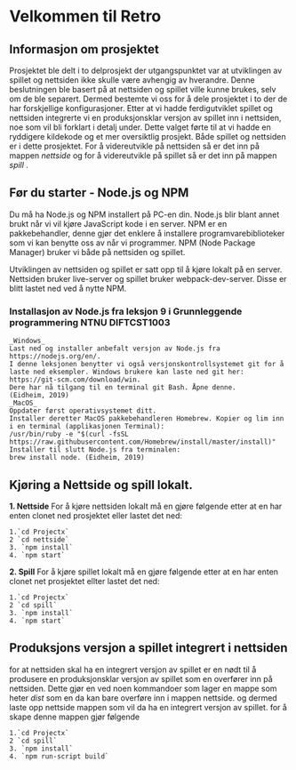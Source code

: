# Velkommen til Retro

## Informasjon om prosjektet

Prosjektet ble delt i to delprosjekt der utgangspunktet var at utviklingen av spillet og nettsiden ikke skulle være avhengig av hverandre. Denne beslutningen ble basert på at nettsiden og spillet ville kunne brukes, selv om de ble separert. Dermed bestemte vi oss for å dele prosjektet i to der de har forskjellige konfigurasjoner. Etter at vi hadde ferdigutviklet spillet og nettsiden integrerte vi en produksjonsklar versjon av spillet inn i nettsiden, noe som vil bli forklart i detalj under. Dette valget førte til at vi hadde en ryddigere kildekode og et mer oversiktlig prosjekt. Både spillet og nettsiden er i dette prosjektet. For å videreutvikle på nettsiden så er det inn på mappen _nettside_ og for å videreutvikle på spillet så er det inn på mappen _spill_ .

## Før du starter - Node.js og NPM

Du må ha Node.js og NPM installert på PC-en din. Node.js blir blant annet brukt når vi vil kjøre JavaScript kode i en server. NPM er en pakkebehandler, denne gjør det enklere å installere programvarebiblioteker som vi kan benytte oss av når vi programmer. NPM (Node Package Manager) bruker vi både på nettsiden og spillet.

Utviklingen av nettsiden og spillet er satt opp til å kjøre lokalt på en server. Nettsiden bruker live-server og spillet bruker webpack-dev-server. Disse er blitt lastet ned ved å nytte NPM. 

### Installasjon av Node.js fra leksjon 9 i Grunnleggende programmering NTNU DIFTCST1003

    _Windows_
    Last ned og installer anbefalt versjon av Node.js fra https://nodejs.org/en/.
    I denne leksjonen benytter vi også versjonskontrollsystemet git for å laste ned eksempler. Windows brukere kan laste ned git her: https://git-scm.com/download/win.
    Dere har nå tilgang til en terminal git Bash. Åpne denne.
    (Eidheim, 2019)
    _MacOS_
    Oppdater først operativsystemet ditt.
    Installer deretter MacOS pakkebehandleren Homebrew. Kopier og lim inn i en terminal (applikasjonen Terminal):
    /usr/bin/ruby -e "$(curl -fsSL https://raw.githubusercontent.com/Homebrew/install/master/install)"
    Installer til slutt Node.js fra terminalen:
    brew install node. (Eidheim, 2019)


## Kjøring a Nettside og spill lokalt.

**1. Nettside**
For å kjøre nettsiden lokalt må en gjøre følgende etter at en har enten clonet ned prosjektet eller lastet det ned:

    1.`cd Projectx`
    2 `cd nettside`
    3. `npm install`
    4. `npm start`


**2. Spill**
For å kjøre spillet lokalt må en gjøre følgende etter at en har enten clonet net prosjektet ellter lastet det ned:

    1.`cd Projectx`
    2 `cd spill`
    3. `npm install`
    4. `npm start`

## Produksjons versjon a spillet integrert i nettsiden
for at nettsiden skal ha en integrert versjon av spillet er en nødt til å produsere en produksjonsklar versjon av spillet som en overfører inn på nettsiden. Dette gjør en ved noen kommandoer som lager en mappe som heter _dist_ som en da kan bare overføre inn i mappen nettside. og dermed laste opp nettside mappen som vil da ha en integrert versjon av spillet. for å skape denne mappen gjør følgende

    1.`cd Projectx`
    2 `cd spill`
    3. `npm install`
    4. `npm run-script build`
